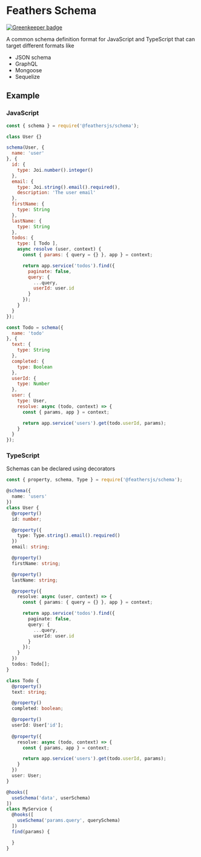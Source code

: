 # Feathers Schema

[![Greenkeeper badge](https://badges.greenkeeper.io/feathersjs/schema.svg)](https://greenkeeper.io/)

A common schema definition format for JavaScript and TypeScript that can target different formats like

- JSON schema
- GraphQL
- Mongoose
- Sequelize

## Example

### JavaScript

```js
const { schema } = require('@feathersjs/schema');

class User {}

schema(User, {
  name: 'user'
}, {
  id: {
    type: Joi.number().integer()
  },
  email: {
    type: Joi.string().email().required(),
    description: 'The user email'
  },
  firstName: {
    type: String
  },
  lastName: {
    type: String
  },
  todos: {
    type: [ Todo ],
    async resolve (user, context) {
      const { params: { query = {} }, app } = context;

      return app.service('todos').find({
        paginate: false,
        query: {
          ...query,
          userId: user.id
        }
      });
    }
  }
});

const Todo = schema({
  name: 'todo'
}, {
  text: {
    type: String
  },
  completed: {
    type: Boolean
  },
  userId: {
    type: Number
  },
  user: {
    type: User,
    resolve: async (todo, context) => {
      const { params, app } = context;

      return app.service('users').get(todo.userId, params);
    }
  }
});
```

### TypeScript

Schemas can be declared using decorators

```ts
const { property, schema, Type } = require('@feathersjs/schema');

@schema({
  name: 'users'
})
class User {
  @property()
  id: number;

  @property({
    type: Type.string().email().required()
  })
  email: string;

  @property()
  firstName: string;

  @property()
  lastName: string;

  @property({
    resolve: async (user, context) => {
      const { params: { query = {} }, app } = context;

      return app.service('todos').find({
        paginate: false,
        query: {
          ...query,
          userId: user.id
        }
      });
    }
  })
  todos: Todo[];
}

class Todo {
  @property()
  text: string;

  @property()
  completed: boolean;

  @property()
  userId: User['id'];
  
  @property({
    resolve: async (todo, context) => {
      const { params, app } = context;

      return app.service('users').get(todo.userId, params);
    }
  })
  user: User;
}
```



```ts
@hooks([
  useSchema('data', userSchema)
])
class MyService {
  @hooks([
    useSchema('params.query', querySchema)
  ])
  find(params) {

  }
}
```
